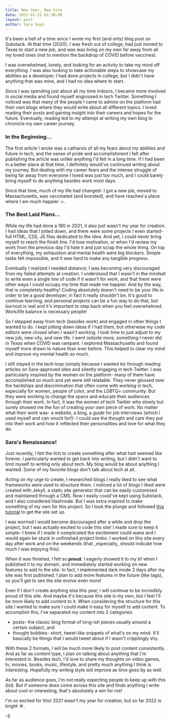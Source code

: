 ```yaml
---
title: New Year, New Site
date: 2022-01-22 01:30:00
layout: post
author: Sara Gaya
---
```


It's been a hell of a time since I wrote my first (and only) blog post on Substack. At that time (2020), I was fresh out of college, had just moved to Texas to start a new job, and was was living on my own far away from all my loved ones (not to mention the backdrop of COVID before vaccines).

I was overwhelmed, lonely, and looking for an activity to take my mind off everything. I was also looking to take actionable steps to showcase my abilities as a developer; I had done projects in college, but I didn't have anything that was mine, and I had no idea where to start.

Since I was spending just about all my time indoors, I became more involved in social media and found myself engrossed in tech Twitter. Something I noticed was that many of the people I came to admire on the platform had their own blogs where they would write about all different topics. I loved reading their posts and gaining insight into their careers and hopes for the future. Eventually, reading led to my attempt at writing my own blog to chronicle my own career journey.

### In the Beginning...

The first article I wrote was a catharsis of all my fears about my abilities and future in tech, and the sense of pride and accomplishment I felt after publishing the article was unlike anything I'd felt in a long time. If I had been in a better place at that time, I definitely would've continued writing about my journey. But dealing with my career fears and the intense struggle of being far away from everyone I loved was just too much, and I could barely bring myself to do anything besides work most days.

Since that time, much of my life had changed- I got a new job, moved to Massachusetts, was vaccinated (and boosted), and have reached a place where I am much happier ☺️.

### The Best Laid Plans...

While my life had done a 180 in 2021, it also just wasn't my year for creation. I had ideas that I jotted down, and there were some projects I even started- full HTML, CSS, JS files dedicated to the idea. And yet, I could never bring myself to reach the finish line. I'd lose motivation, or when I'd review my work from the previous day I'd hate it and just scrap the whole thing. On top of everything, my exhaustion and mental health were big blockers. Simple tasks felt impossible, and it was hard to make any tangible progress.

Eventually I realized I needed distance; I was becoming very discouraged from my failed attempts at creation. I understood that I wasn't in the mindset to write even a single line of code if it wasn't for work, and that there were other ways I could occupy my time that made me happier. And by the way, that is completely healthy! Coding absolutely doesn't need to be your life in order to be a good developer, in fact it really shouldn't be. It's good to continue learning, and personal projects can be a fun way to do that, but burnout is real and it's important to step back when you feel overwhelmed. Work/life balance is necessary people!

So I stepped away from tech (besides work) and engaged in other things I wanted to do. I kept jotting down ideas if I had them, but otherwise my code editors were closed when I wasn't working. I took time to just adjust to my new job, new city, and new life. I went outside more, something I never did in Texas when COVID was rampant. I explored Massachusetts and found myself more drawn to nature than ever before. This helped to clear my mind and improve my mental health so much.

I still stayed in the tech loop (simply because I wanted to) through reading articles on Sara-approved sites and silently engaging in tech Twitter. I was particularly inspired by the women on the platform- many of them have accomplished so much and yet were still relatable. They never glossed over the hardships and discrimination that often come with working in tech, especially for women, people of color, and the LGBTQ+ community. But they were working to change the space and educate their audiences through their work. In fact, it was the women of tech Twitter who slowly but surely showed me the fun of creating your own piece of work. No matter what their work was- a website, a blog, a guide for job interviews (which I used myself and can vouch for!)- I could see the thought and care they put into their work and how it reflected their personalities and love for what they do.

### Sara's Renaissance!

Just recently, I felt the itch to create something after what had seemed like forever. I particularly wanted to get back into writing, but I didn't want to limit myself to writing only about tech. My blog would be about anything I wanted. Some of my favorite blogs don't talk about tech at all.

Acting on my urge to create, I researched blogs I really liked to see what frameworks were used to structure them. I noticed a lot of blogs I liked were created with Jekyll, a static site generator that can be easily customized and maintained through a CMS. Now I easily could've kept using Substack, and I also considered Hashnode. But I was extra inspired to make something of my own for this project. So I took the plunge and followed [this tutorial](https://jekyllrb.com/docs/step-by-step/01-setup/) to get the site set up.

I was worried I would become discouraged after a while and drop the project, but I was actually excited to code this site! I made sure to keep it simple- I knew if I made it complicated the excitement could wane and I would again be stuck in unfinished project limbo. I worked on this site every day after work and on the weekends (that \_especially\_ should indicate how much I was enjoying this).

When it was finished, I felt so **proud**. I eagerly showed it to my bf when I published it to my domain, and immediately started working on new features to add to the site. In fact, I implemented dark mode 2 days after my site was first published. I plan to add more features in the future (like tags), so you'll get to see the site evolve even more!

Even if I don't create anything else this year, I will continue to be incredibly proud of this site. And maybe it's because this site is my own, but I feel I'll be more likely to add content to it. When considering the structure for this site I wanted to make sure I could make it easy for myself to add content. To accomplish this, I've separated my content into 2 categories:

- posts- the classic blog format of long-ish pieces usually around a certain subject, and
- thought bubbles- short, tweet-like snippets of what's on my mind. It'll basically be things that I would tweet about if I wasn't cripplingly shy.

With these 2 formats, I will be much more likely to post content consistently. And as far as content type, I plan on talking about anything that I'm interested in. Besides tech, I'd love to share my thoughts on video games, tv, movies, books, music, lifestyle, and pretty much anything I think is interesting. Hopefully my writing style will improve as time goes by as well.

As far as audience goes, I'm not really expecting people to keep up with this (lol). But if someone does come across this site and finds anything I write about cool or interesting, that's absolutely a win for me!

I'm so excited for this! 2021 wasn't my year for creation, but so far 2022 is bright ☀️.

-S
